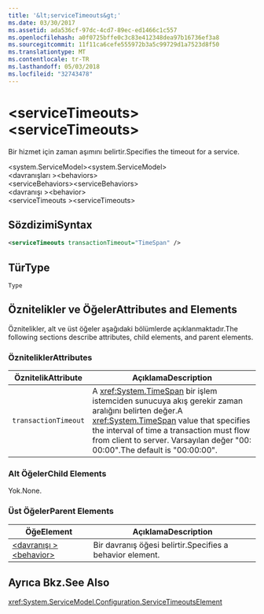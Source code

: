 ```yaml
---
title: '&lt;serviceTimeouts&gt;'
ms.date: 03/30/2017
ms.assetid: ada536cf-97dc-4cd7-89ec-ed1466c1c557
ms.openlocfilehash: a0f0725bffe0c3c83e412348dea97b16736ef3a8
ms.sourcegitcommit: 11f11ca6cefe555972b3a5c99729d1a7523d8f50
ms.translationtype: MT
ms.contentlocale: tr-TR
ms.lasthandoff: 05/03/2018
ms.locfileid: "32743478"
---
```

# <a name="ltservicetimeoutsgt"></a><span data-ttu-id="d38e5-102">&lt;serviceTimeouts&gt;</span><span class="sxs-lookup"><span data-stu-id="d38e5-102">&lt;serviceTimeouts&gt;</span></span>
<span data-ttu-id="d38e5-103">Bir hizmet için zaman aşımını belirtir.</span><span class="sxs-lookup"><span data-stu-id="d38e5-103">Specifies the timeout for a service.</span></span>  
  
 <span data-ttu-id="d38e5-104">\<system.ServiceModel></span><span class="sxs-lookup"><span data-stu-id="d38e5-104">\<system.ServiceModel></span></span>  
<span data-ttu-id="d38e5-105">\<davranışları ></span><span class="sxs-lookup"><span data-stu-id="d38e5-105">\<behaviors></span></span>  
<span data-ttu-id="d38e5-106">\<serviceBehaviors></span><span class="sxs-lookup"><span data-stu-id="d38e5-106">\<serviceBehaviors></span></span>  
<span data-ttu-id="d38e5-107">\<davranışı ></span><span class="sxs-lookup"><span data-stu-id="d38e5-107">\<behavior></span></span>  
<span data-ttu-id="d38e5-108">\<serviceTimeouts ></span><span class="sxs-lookup"><span data-stu-id="d38e5-108">\<serviceTimeouts></span></span>  
  
## <a name="syntax"></a><span data-ttu-id="d38e5-109">Sözdizimi</span><span class="sxs-lookup"><span data-stu-id="d38e5-109">Syntax</span></span>  
  
```xml  
<serviceTimeouts transactionTimeout="TimeSpan" />  
```  
  
## <a name="type"></a><span data-ttu-id="d38e5-110">Tür</span><span class="sxs-lookup"><span data-stu-id="d38e5-110">Type</span></span>  
 `Type`  
  
## <a name="attributes-and-elements"></a><span data-ttu-id="d38e5-111">Öznitelikler ve Öğeler</span><span class="sxs-lookup"><span data-stu-id="d38e5-111">Attributes and Elements</span></span>  
 <span data-ttu-id="d38e5-112">Öznitelikler, alt ve üst öğeler aşağıdaki bölümlerde açıklanmaktadır.</span><span class="sxs-lookup"><span data-stu-id="d38e5-112">The following sections describe attributes, child elements, and parent elements.</span></span>  
  
### <a name="attributes"></a><span data-ttu-id="d38e5-113">Öznitelikler</span><span class="sxs-lookup"><span data-stu-id="d38e5-113">Attributes</span></span>  
  
|<span data-ttu-id="d38e5-114">Öznitelik</span><span class="sxs-lookup"><span data-stu-id="d38e5-114">Attribute</span></span>|<span data-ttu-id="d38e5-115">Açıklama</span><span class="sxs-lookup"><span data-stu-id="d38e5-115">Description</span></span>|  
|---------------|-----------------|  
|`transactionTimeout`|<span data-ttu-id="d38e5-116">A <xref:System.TimeSpan> bir işlem istemciden sunucuya akış gerekir zaman aralığını belirten değer.</span><span class="sxs-lookup"><span data-stu-id="d38e5-116">A <xref:System.TimeSpan> value that specifies the interval of time a transaction must flow from client to server.</span></span> <span data-ttu-id="d38e5-117">Varsayılan değer "00: 00:00".</span><span class="sxs-lookup"><span data-stu-id="d38e5-117">The default is "00:00:00".</span></span>|  
  
### <a name="child-elements"></a><span data-ttu-id="d38e5-118">Alt Öğeler</span><span class="sxs-lookup"><span data-stu-id="d38e5-118">Child Elements</span></span>  
 <span data-ttu-id="d38e5-119">Yok.</span><span class="sxs-lookup"><span data-stu-id="d38e5-119">None.</span></span>  
  
### <a name="parent-elements"></a><span data-ttu-id="d38e5-120">Üst Öğeler</span><span class="sxs-lookup"><span data-stu-id="d38e5-120">Parent Elements</span></span>  
  
|<span data-ttu-id="d38e5-121">Öğe</span><span class="sxs-lookup"><span data-stu-id="d38e5-121">Element</span></span>|<span data-ttu-id="d38e5-122">Açıklama</span><span class="sxs-lookup"><span data-stu-id="d38e5-122">Description</span></span>|  
|-------------|-----------------|  
|[<span data-ttu-id="d38e5-123">\<davranışı ></span><span class="sxs-lookup"><span data-stu-id="d38e5-123">\<behavior></span></span>](../../../../../docs/framework/configure-apps/file-schema/wcf/behavior-of-endpointbehaviors.md)|<span data-ttu-id="d38e5-124">Bir davranış öğesi belirtir.</span><span class="sxs-lookup"><span data-stu-id="d38e5-124">Specifies a behavior element.</span></span>|  
  
## <a name="see-also"></a><span data-ttu-id="d38e5-125">Ayrıca Bkz.</span><span class="sxs-lookup"><span data-stu-id="d38e5-125">See Also</span></span>  
 <xref:System.ServiceModel.Configuration.ServiceTimeoutsElement>
